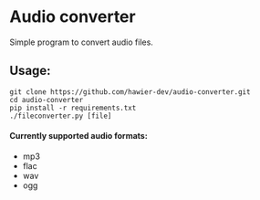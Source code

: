# Audio converter
Simple program to convert audio files.

## Usage:
```
git clone https://github.com/hawier-dev/audio-converter.git
cd audio-converter
pip install -r requirements.txt
./fileconverter.py [file]
```

#### Currently supported audio formats:
- mp3
- flac
- wav
- ogg
